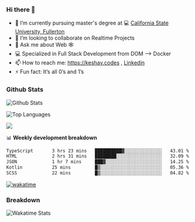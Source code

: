 ### Hi there 👋

- 🔭 I’m currently pursuing master's degree at 💻 [California State University, Fullerton](http://www.fullerton.edu/) 
- 👯 I’m looking to collaborate on Realtime Projects
- 💬 Ask me about Web 🕸
- 💻 Specialized in Full Stack Development from DOM --> Docker
- 📫 How to reach me: https://keshav.codes , [Linkedin](https://www.linkedin.com/in/keshavlingala/)
- ⚡ Fun fact: It’s all 0’s and 1’s

### Github Stats
![Github Stats](https://github-readme-stats.vercel.app/api?username=keshavlingala&count_private=true&show_icons=true&theme=radical)

![Top Languages](https://github-readme-stats.vercel.app/api/top-langs/?username=keshavlingala&show_icons=true&theme=radical)

![](https://komarev.com/ghpvc/?username=keshavlingala)

📊 **Weekly development breakdown**

<!--START_SECTION:waka-->

```txt
TypeScript       3 hrs 23 mins   ██████████▓░░░░░░░░░░░░░░   43.01 %
HTML             2 hrs 31 mins   ████████░░░░░░░░░░░░░░░░░   32.09 %
JSON             1 hr 7 mins     ███▓░░░░░░░░░░░░░░░░░░░░░   14.25 %
Kotlin           25 mins         █▒░░░░░░░░░░░░░░░░░░░░░░░   05.36 %
SCSS             22 mins         █▒░░░░░░░░░░░░░░░░░░░░░░░   04.82 %
```

<!--END_SECTION:waka-->


[![wakatime](https://wakatime.com/badge/user/62bfdbc7-082c-40a7-b4bd-f9280d51aeed.svg)](https://wakatime.com/@62bfdbc7-082c-40a7-b4bd-f9280d51aeed)


### Breakdown

![Wakatime Stats](https://github-readme-stats.vercel.app/api/wakatime?username=keshavlingala)